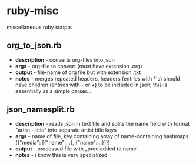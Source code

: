 # ruby-misc
miscellaneous ruby scripts


## org_to_json.rb
- **description** - converts org-files into json
- **args** - org-file to convert (must have extension .org)
- **output** - file-name of org file but with extension .txt
- **notes** - merges repeated headers, headers (entries with *'s) should have children (entries with - or +) to be included in json, this is essentially as a simple parser... 


## json_namesplit.rb
- **description** - reads json in text file and splits the name field with format "artist - title" into separate artist title keys
- **args** - name of file, key containing array of name-containing hashmaps ({"media": [{"name":...}, {"name":...}]})
- **output** - processed file with _proc added to name
- **notes** - i know this is very specialized

